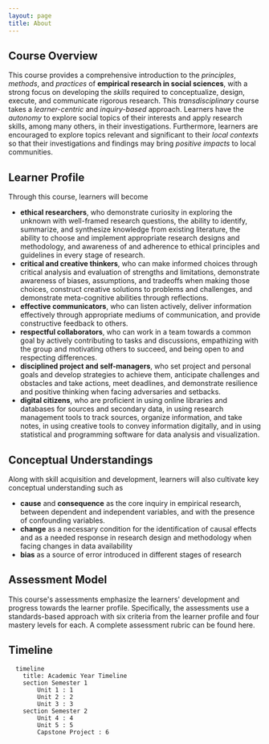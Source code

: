 ```yaml
---
layout: page
title: About
---
```


## Course Overview  
This course provides a comprehensive introduction to the *principles*, *methods*, and *practices* of **empirical research in social sciences**, with a strong focus on developing the *skills* required to conceptualize, design, execute, and communicate rigorous research. This *transdisciplinary* course takes a *learner-centric* and *inquiry-based* approach. Learners have the *autonomy* to explore social topics of their interests and apply research skills, among many others, in their investigations. Furthermore, learners are encouraged to explore topics relevant and significant to their *local contexts* so that their investigations and findings may bring *positive impacts* to local communities.

## Learner Profile  
Through this course, learners will become
- **ethical researchers**, who demonstrate curiosity in exploring the unknown with well-framed research questions, the ability to identify, summarize, and synthesize knowledge from existing literature, the ability to choose and implement appropriate research designs and methodology, and awareness of and adherence to ethical principles and guidelines in every stage of research.
- **critical and creative thinkers**, who can make informed choices through critical analysis and evaluation of strengths and limitations, demonstrate awareness of biases, assumptions, and tradeoffs when making those choices, construct creative solutions to problems and challenges, and demonstrate meta-cognitive abilities through reflections.
- **effective communicators**, who can listen actively, deliver information effectively through appropriate mediums of communication, and provide constructive feedback to others.
- **respectful collaborators**, who can work in a team towards a common goal by actively contributing to tasks and discussions, empathizing with the group and motivating others to succeed, and being open to and respecting differences.
- **disciplined project and self-managers**, who set project and personal goals and develop strategies to achieve them, anticipate challenges and obstacles and take actions, meet deadlines, and demonstrate resilience and positive thinking when facing adversaries and setbacks.
- **digital citizens**, who are proficient in using online libraries and databases for sources and secondary data, in using research management tools to track sources, organize information, and take notes, in using creative tools to convey information digitally, and in using statistical and programming software for data analysis and visualization.

## Conceptual Understandings  
Along with skill acquisition and development, learners will also cultivate key conceptual understanding such as
- **cause** and **consequence** as the core inquiry in empirical research, between dependent and independent variables, and with the presence of confounding variables.
- **change** as a necessary condition for the identification of causal effects and as a needed response in research design and methodology when facing changes in data availability
- **bias** as a source of error introduced in different stages of research

## Assessment Model
This course's assessments emphasize the learners' development and progress towards the learner profile. Specifically, the assessments use a standards-based approach with six criteria from the learner profile and four mastery levels for each. A complete assessment rubric can be found here.

## Timeline
```mermaid
  timeline
    title: Academic Year Timeline
    section Semester 1
        Unit 1 : 1
        Unit 2 : 2
        Unit 3 : 3
    section Semester 2
        Unit 4 : 4
        Unit 5 : 5
        Capstone Project : 6
```
